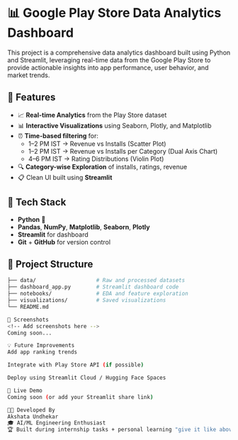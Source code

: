 # 📊 Google Play Store Data Analytics Dashboard

This project is a comprehensive data analytics dashboard built using Python and Streamlit, leveraging real-time data from the Google Play Store to provide actionable insights into app performance, user behavior, and market trends.

## 🚀 Features

- 📈 **Real-time Analytics** from the Play Store dataset
- 📊 **Interactive Visualizations** using Seaborn, Plotly, and Matplotlib
- ⏰ **Time-based filtering** for:
  - 1–2 PM IST → Revenue vs Installs (Scatter Plot)
  - 1–2 PM IST → Revenue vs Installs per Category (Dual Axis Chart)
  - 4–6 PM IST → Rating Distributions (Violin Plot)
- 🔍 **Category-wise Exploration** of installs, ratings, revenue
- 📋 Clean UI built using **Streamlit**

## 🧠 Tech Stack

- **Python** 🐍
- **Pandas**, **NumPy**, **Matplotlib**, **Seaborn**, **Plotly**
- **Streamlit** for dashboard
- **Git** + **GitHub** for version control

## 📂 Project Structure

```bash
├── data/                   # Raw and processed datasets
├── dashboard_app.py        # Streamlit dashboard code
├── notebooks/              # EDA and feature exploration
├── visualizations/         # Saved visualizations
└── README.md

📸 Screenshots
<!-- Add screenshots here -->
Coming soon...

💡 Future Improvements
Add app ranking trends

Integrate with Play Store API (if possible)

Deploy using Streamlit Cloud / Hugging Face Spaces

🔗 Live Demo
Coming soon (or add your Streamlit share link)

🧑‍💻 Developed By
Akshata Undhekar
🎓 AI/ML Engineering Enthusiast
🏆 Built during internship tasks + personal learning "give it like above"
